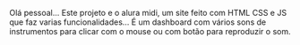 Olá pessoal...
Este projeto e o alura midi, um site feito com HTML CSS e JS que faz varias funcionalidades…
É um dashboard com vários sons de instrumentos para clicar com o mouse ou com botão para reproduzir o som.
